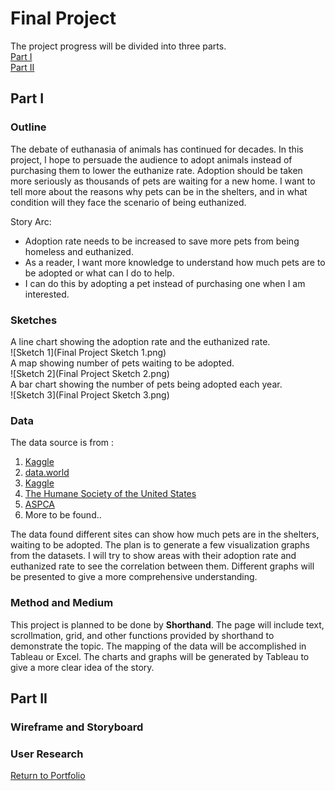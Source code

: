 # Final Project 
The project progress will be divided into three parts.  
[Part I](#part-I)  
[Part II](#part-II)  
  
## Part I
### Outline  
The debate of euthanasia of animals has continued for decades. In this project, I hope to persuade the audience to adopt animals instead of purchasing them to lower the euthanize rate. Adoption should be taken more seriously as thousands of pets are waiting for a new home. I want to tell more about the reasons why pets can be in the shelters, and in what condition will they face the scenario of being euthanized. 

Story Arc:
* Adoption rate needs to be increased to save more pets from being homeless and euthanized.
* As a reader, I want more knowledge to understand how much pets are to be adopted or what can I do to help.
* I can do this by adopting a pet instead of purchasing one when I am interested.
### Sketches
A line chart showing the adoption rate and the euthanized rate.  
![Sketch 1](Final Project Sketch 1.png)  
A map showing number of pets waiting to be adopted.  
![Sketch 2](Final Project Sketch 2.png)  
A bar chart showing the number of pets being adopted each year.  
![Sketch 3](Final Project Sketch 3.png)  

### Data  
The data source is from :
1. [Kaggle](https://www.kaggle.com/datasets/jackdaoud/animal-shelter-analytics)
2. [data.world](https://data.world/kingcounty/yaai-7frk) 
3. [Kaggle](https://www.kaggle.com/competitions/shelter-animal-outcomes/data)
4. [The Humane Society of the United States](https://humanepro.org/page/pets-by-the-numbers)
5. [ASPCA](https://www.aspca.org/helping-people-pets/shelter-intake-and-surrender/pet-statistics)
6. More to be found..
  
The data found different sites can show how much pets are in the shelters, waiting to be adopted. The plan is to generate a few visualization graphs from the datasets. I will try to show areas with their adoption rate and euthanized rate to see the correlation between them. Different graphs will be presented to give a more comprehensive understanding.
  
### Method and Medium  
This project is planned to be done by **Shorthand**. The page will include text, scrollmation, grid, and other functions provided by shorthand to demonstrate the topic. The mapping of the data will be accomplished in Tableau or Excel. The charts and graphs will be generated by Tableau to give a more clear idea of the story.

## Part II  
### Wireframe and Storyboard 
### User Research 

[Return to Portfolio](https://andreywc.github.io/94870-portfolio/)
